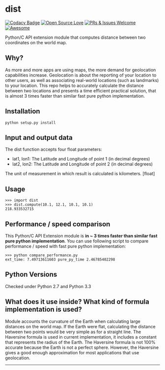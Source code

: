 dist
========

[![Codacy Badge](https://api.codacy.com/project/badge/Grade/c2828cf960c8404e86b487c0b79656ab)](https://www.codacy.com/app/dubovoy/dist?utm_source=github.com&utm_medium=referral&utm_content=duboviy/dist&utm_campaign=badger) [![Open Source Love](https://badges.frapsoft.com/os/mit/mit.svg?v=102)](https://github.com/duboviy/dist/) [![PRs & Issues Welcome](https://img.shields.io/badge/PRs%20&%20Issues-welcome-brightgreen.svg)](https://github.com/duboviy/dist/pulls) [![Awesome](https://cdn.rawgit.com/sindresorhus/awesome/d7305f38d29fed78fa85652e3a63e154dd8e8829/media/badge.svg)](https://github.com/duboviy/dist/)

Python/C API extension module that computes distance between two coordinates on the world map.


Why?
----

As more and more apps are using maps, the more demand for geolocation capabilities increase.  Geolocation is about the reporting of your location to other users, as well as associating real-world locations (such as landmarks) to your location. This repo helps to accurately calculate the distance between two locations and presents a time efficient practical solution, that is almost 3 times faster than similar fast pure python implementation.


Installation
------------

    python setup.py install


Input and output data
----------
The dist function accepts four float parameters:

- lat1, lon1: The Latitude and Longitude of point 1 (in decimal degrees)
- lat2, lon2: The Latitude and Longitude of point 2 (in decimal degrees)

The unit of measurement in which result is calculated is kilometers. [float]


Usage
-----

    >>> import dist
    >>> dist.compute(10.1, 12.1, 10.1, 10.1)
    218.933532715


Performance / speed comparison
------------------------------

This Python/C API Extension module is **in ~ 3 times faster than similar fast pure python implementation**. You can use following script to compare performance / speed with fast pure python implementation:

```
>>> python compare_performance.py
ext_time: 7.49713611603 pure_py_time 2.46785402298
```


Python Versions
---------------
Checked under Python 2.7 and Python 3.3


What does it use inside? What kind of formula implementation is used? 
---------------------------------------------------------------------

Module accounts the curvature of the Earth when calculating large distances on the world map. If the Earth were flat, calculating the distance between two points would be very simple as for a straight line. The Haversine formula is used in current implementation, it includes a constant that represents the radius of the Earth.
The Haversine formula is not 100% accurate because the Earth is not a perfect sphere. However, the Haversine gives a good enough approximation for most applications that use geolocation.

_______________________________________

